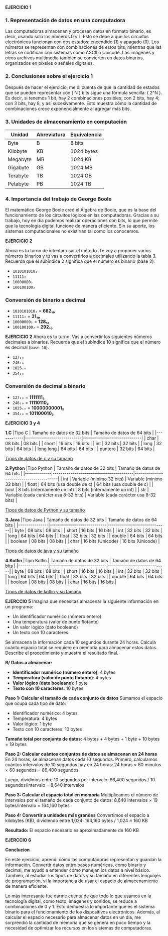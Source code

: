 **EJERCICIO 1**

### 1. Representación de datos en una computadora
Las computadoras almacenan y procesan datos en formato binario, es decir, usando solo los números 0 y 1. Esto se debe a que los circuitos electrónicos funcionan con dos estados: encendido (1) y apagado (0). Los números se representan con combinaciones de estos bits, mientras que las letras se codifican con sistemas como ASCII o Unicode. Las imágenes y otros archivos multimedia también se convierten en datos binarios, organizados en píxeles o señales digitales.

### 2. Conclusiones sobre el ejercicio 1
Después de hacer el ejercicio, me di cuenta de que la cantidad de estados que se pueden representar con \( N \) bits sigue una fórmula sencilla: \( 2^N \). Es decir, si tenemos 1 bit, hay 2 combinaciones posibles; con 2 bits, hay 4; con 3 bits, hay 8, y así sucesivamente. Esto muestra cómo la cantidad de combinaciones crece exponencialmente al agregar más bits.

### 3. Unidades de almacenamiento en computación

| Unidad     | Abreviatura | Equivalencia  |
|------------|------------|--------------|
| Byte       | B          | 8 bits       |
| Kilobyte   | KB         | 1024 bytes   |
| Megabyte   | MB         | 1024 KB      |
| Gigabyte   | GB         | 1024 MB      |
| Terabyte   | TB         | 1024 GB      |
| Petabyte   | PB         | 1024 TB      |

### 4. Importancia del trabajo de George Boole
El matemático George Boole creó el Álgebra de Boole, que es la base del funcionamiento de los circuitos lógicos en las computadoras. Gracias a su trabajo, hoy en día podemos realizar operaciones con bits, lo que permite que la tecnología digital funcione de manera eficiente. Sin su aporte, los sistemas computacionales no existirían tal como los conocemos.

**EJERCICIO 2**

Ahora es tu turno de intentar usar el método. Te voy a proponer varios números binarios y tú vas a convertirlos a decimales utilizando la tabla 3. Recuerda que el subíndice 2 significa que el número es binario (base 2).

- `1010101010₂`
- `11111₂`
- `10000000₂`
- `100100100₂`

### Conversión de binario a decimal

- `1010101010₂` = **682₁₀**
- `11111₂` = **31₁₀**
- `10000000₂` = **128₁₀**
- `100100100₂` = **292₁₀**

**EJERCICIO 2**
Ahora es tu turno. Vas a convertir los siguientes números decimales a binarios. Recuerda que el subíndice 10 significa que el número es decimal (`base 10`).

- `127₁₀`
- `246₁₀`
- `1025₁₀`
- `354₁₀`

### Conversión de decimal a binario

- `127₁₀` = **1111111₂**
- `246₁₀` = **11110110₂**
- `1025₁₀` = **10000000001₂**
- `354₁₀` = **101100010₂**



**EJERCICIO 3 y 4**

**1.C**
|Tipo C      | Tamaño de datos de 32 bits | Tamaño de datos de 64 bits  |
|------------|----------------------------|-----------------------------|
| char       | 08 bits                    | 08 bits                     |
| short      | 16 bits                    | 16 bits                     |
| int        | 32 bits                    | 32 bits                     |
| long       | 32 bits                    | 64 bits                     |
| long long  | 64 bits                    | 64 bits                     |
| puntero    | 32 bits                    | 64 bits                     |

[Tipos de datos de c y su tamaño](IMAGENES_AC2/C.png)

**2.Python**
|Tipo Python  | Tamaño de datos de 32 bits             | Tamaño de datos de 64 bits             |
|-------------|----------------------------------------|----------------------------------------|
| int         | Variable (minimo 32 bits)              | Variable (minimo 32 bits)              |
| float       | 64 bits (usa double de c)              | 64 bits (usa double de c)              |
| bool        | 8 bits (internamente un int)           | 8 bits (internamente un int)           |
| str         | Variable (cada carácter usa 8-32 bits) | Variable (cada carácter usa 8-32 bits) |

[Tipos de datos de Python y su tamaño](IMAGENES_AC2/PYTHON.png)

**3.Java**
|Tipo Java      | Tamaño de datos de 32 bits | Tamaño de datos de 64 bits  |
|---------------|----------------------------|-----------------------------|
| byte          | 08 bits                    | 08 bits                     |
| short         | 16 bits                    | 16 bits                     |
| int           | 32 bits                    | 32 bits                     |
| long          | 64 bits                    | 64 bits                     |
| float         | 32 bits                    | 32 bits                     |
| double        | 64 bits                    | 64 bits                     |
| boolean       | 08 bits                    | 08 bits                     |
| char          | 16 bits (Unicode)          | 16 bits (Unicode)           |

[Tipos de datos de java y su tamaño](IMAGENES_AC2/JAVA.png)

**4.Kotlin**
|Tipo Kotlin    | Tamaño de datos de 32 bits | Tamaño de datos de 64 bits  |
|---------------|----------------------------|-----------------------------|
| byte          | 08 bits                    | 08 bits                     |
| short         | 16 bits                    | 16 bits                     |
| int           | 32 bits                    | 32 bits                     |
| long          | 64 bits                    | 64 bits                     |
| float         | 32 bits                    | 32 bits                     |
| double        | 64 bits                    | 64 bits                     |
| boolean       | 08 bits                    | 08 bits                     |
| char          | 16 bits                    | 16 bits                     |

[Tipos de datos de kotlin y su tamaño](IMAGENES_AC2/KOTLIN.png)

**EJERCCIO 5**
Imagina que necesitas almacenar la siguiente información en un programa:

- Un identificador numérico (número entero)
- Una temperatura (valor de punto flotante)
- Un valor lógico (dato booleano)
- Un texto con 10 caracteres.

Se almacena la información cada 10 segundos durante 24 horas. Calcula cuánto espacio total se requiere en memoria para almacenar estos datos. Describe el procedimiento y muestra el resultado final.

**R/**
**Datos a almacenar:**
- **Identificador numérico (número entero)**: 4 bytes
- **Temperatura (valor de punto flotante)**: 4 bytes
- **Valor lógico (dato booleano)**: 1 byte
- **Texto con 10 caracteres**: 10 bytes

**Paso 1: Calcular el tamaño de cada conjunto de datos**
Sumamos el espacio que ocupa cada tipo de dato:
- Identificador numérico: 4 bytes
- Temperatura: 4 bytes
- Valor lógico: 1 byte
- Texto con 10 caracteres: 10 bytes

**Tamaño total por conjunto de datos**:
4 bytes + 4 bytes + 1 byte + 10 bytes = 19 bytes

**Paso 2: Calcular cuántos conjuntos de datos se almacenan en 24 horas**
En 24 horas, se almacenan datos cada 10 segundos. Primero, calculamos cuántos intervalos de 10 segundos hay en 24 horas:
24 horas × 60 minutos × 60 segundos = 86,400 segundos

Luego, dividimos entre 10 segundos por intervalo:
86,400 segundos / 10 segundos/intervalo = 8,640 intervalos

**Paso 3: Calcular el espacio total en memoria**
Multiplicamos el número de intervalos por el tamaño de cada conjunto de datos:
8,640 intervalos × 19 bytes/intervalo = 164,160 bytes

**Paso 4: Convertir a unidades más grandes**
Convertimos el espacio a kilobytes (KB), dividiendo entre 1,024:
164,160 bytes / 1,024 ≈ 160 KB

**Resultado:**
El espacio necesario es aproximadamente de 160 KB

**EJERCCIO 6**

**Conclucion**

En este ejercicio, aprendí cómo las computadoras representan y guardan la información. Convertir datos entre bases numéricas, como binario y decimal, me ayudó a entender cómo manejan los datos a nivel básico. También, al estudiar los tipos de datos y su tamaño en diferentes lenguajes de programación, vi la importancia de usar el espacio de almacenamiento de manera eficiente.

Lo más interesante fue darme cuenta de que todo lo que usamos en la tecnología digital, como texto, imágenes y sonidos, se reduce a combinaciones de 0 y 1. Esto demuestra lo importante que es el sistema binario para el funcionamiento de los dispositivos electrónicos. Además, al calcular el espacio necesario para almacenar datos en un día, me sorprendió la cantidad de memoria que se genera en poco tiempo y la necesidad de optimizar los recursos en los sistemas de computadoras.

